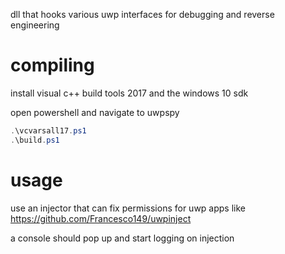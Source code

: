 dll that hooks various uwp interfaces for debugging and reverse engineering

# compiling
install visual c++ build tools 2017 and the windows 10 sdk

open powershell and navigate to uwpspy

```ps1
.\vcvarsall17.ps1
.\build.ps1
```

# usage
use an injector that can fix permissions for uwp apps like
https://github.com/Francesco149/uwpinject

a console should pop up and start logging on injection
